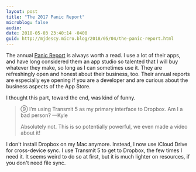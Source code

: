 ```yaml
---
layout: post
title: "The 2017 Panic Report"
microblog: false
audio: 
date: 2018-05-03 23:40:14 -0400
guid: http://mjdescy.micro.blog/2018/05/04/the-panic-report.html
---
```


The annual [Panic Report](https://panic.com/blog/the-2017-panic-report/) is always worth a read. I use a lot of their apps, and have long considered them an app studio so talented that I will buy whatever they make, so long as I can sometimes use it. They are refreshingly open and honest about their business, too. Their annual reports are especially eye opening if you are a developer and are curious about the business aspects of the App Store.

I thought this part, toward the end, was kind of funny. 

> ⑨ I’m using Transmit 5 as my primary interface to Dropbox. Am I a bad person? —Kyle
> 
> Absolutely not. This is so potentially powerful, we even made a video about it!

I don't install Dropbox on my Mac anymore. Instead, I now use iCloud Drive for cross-device sync. I use Transmit 5 to get to Dropbox, the few times I need it. It seems weird to do so at first, but it is much lighter on resources, if you don't need file sync. 
